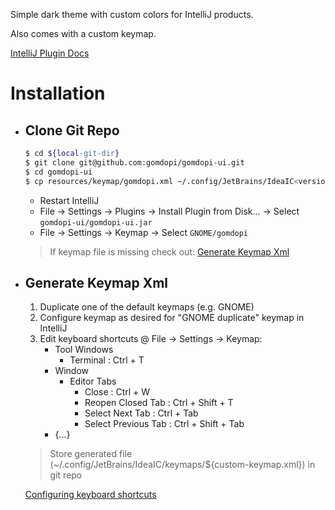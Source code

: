Simple dark theme with custom colors for IntelliJ products.

Also comes with a custom keymap.

[IntelliJ Plugin Docs](https://jetbrains.org/intellij/sdk/docs/basics/getting_started.html)

# Installation
- ## Clone Git Repo
  ```zsh
  $ cd ${local-git-dir}
  $ git clone git@github.com:gomdopi/gomdopi-ui.git
  $ cd gomdopi-ui
  $ cp resources/keymap/gomdopi.xml ~/.config/JetBrains/IdeaIC<version>/keymaps/
  ```
  - Restart IntelliJ
  - File -> Settings -> Plugins -> Install Plugin from Disk... -> Select `gomdopi-ui/gomdopi-ui.jar`
  - File -> Settings -> Keymap -> Select `GNOME/gomdopi`
  
  > If keymap file is missing check out: [Generate Keymap Xml](https://github.com/gomdopi/gomdopi-ui#generate-keymap-xml)
	
- ## Generate Keymap Xml
  1. Duplicate one of the default keymaps (e.g. GNOME)
  2. Configure keymap as desired for "GNOME duplicate" keymap in IntelliJ
  3. Edit keyboard shortcuts @ File -> Settings -> Keymap:
     - Tool Windows
       - Terminal : Ctrl + T
     - Window
       - Editor Tabs
         - Close : Ctrl + W
         - Reopen Closed Tab : Ctrl + Shift + T
         - Select Next Tab : Ctrl + Tab
         - Select Previous Tab : Ctrl + Shift + Tab
     - {...}
     
  > Store generated file (~/.config/JetBrains/IdeaIC<version>/keymaps/${custom-keymap.xml}) in git repo

  [Configuring keyboard shortcuts](https://www.jetbrains.com/help/idea/configuring-keyboard-and-mouse-shortcuts.html#custom_keymap_location)